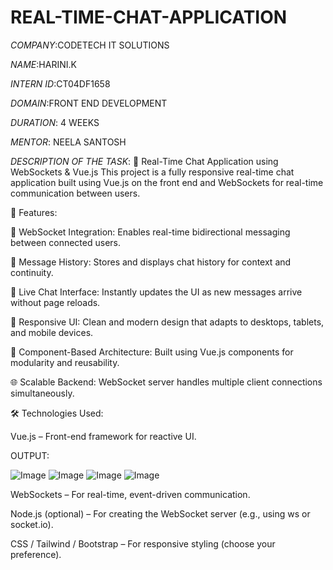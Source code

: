 # REAL-TIME-CHAT-APPLICATION

*COMPANY*:CODETECH IT SOLUTIONS

*NAME*:HARINI.K

*INTERN ID*:CT04DF1658

*DOMAIN*:FRONT END DEVELOPMENT

*DURATION*: 4 WEEKS

*MENTOR*: NEELA SANTOSH

*DESCRIPTION OF THE TASK*:
💬 Real-Time Chat Application using WebSockets & Vue.js
This project is a fully responsive real-time chat application built using Vue.js on the front end and WebSockets for real-time communication between users.

🚀 Features:

📡 WebSocket Integration: Enables real-time bidirectional messaging between connected users.

🧠 Message History: Stores and displays chat history for context and continuity.

💬 Live Chat Interface: Instantly updates the UI as new messages arrive without page reloads.

🎨 Responsive UI: Clean and modern design that adapts to desktops, tablets, and mobile devices.

🧩 Component-Based Architecture: Built using Vue.js components for modularity and reusability.

🌐 Scalable Backend: WebSocket server handles multiple client connections simultaneously.

🛠️ Technologies Used:

Vue.js – Front-end framework for reactive UI.

OUTPUT:

![Image](https://github.com/user-attachments/assets/f37f72b0-b2fa-4ad5-a234-8df0832d24cd)
![Image](https://github.com/user-attachments/assets/02702c7b-0a05-4ceb-b246-737c21364f0f)
![Image](https://github.com/user-attachments/assets/f5a18b80-e136-4819-84bb-b1309e910243)
![Image](https://github.com/user-attachments/assets/be396c6a-8a51-414e-8277-39f1816f8115)

WebSockets – For real-time, event-driven communication.

Node.js (optional) – For creating the WebSocket server (e.g., using ws or socket.io).

CSS / Tailwind / Bootstrap – For responsive styling (choose your preference).

